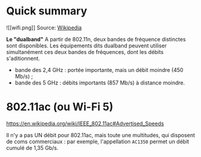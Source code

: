 # Quick summary 
![[wifi.png]]
Source: [Wikipedia](https://fr.wikipedia.org/wiki/IEEE_802.11#Tableau_des_principaux_amendements_du_standard_IEEE_802.11) 

**Le "dualband"**
A partir de 802.11n, deux bandes de fréquence distinctes sont disponibles. Les équipements dits dualband peuvent utiliser simultanément ces deux bandes de fréquences, dont les débits s'aditionnent.
* bande des 2,4 GHz : portée importante, mais un débit moindre (450 Mb/s) ;
* bande des 5 GHz : débits importants (857 Mb/s) à distance moindre.
# 802.11ac (ou Wi-Fi 5) 
https://en.wikipedia.org/wiki/IEEE_802.11ac#Advertised_Speeds

Il n'y a pas UN débit pour 802.11ac, mais toute une multitudes, qui disposent de coms commerciaux : par exemple, l'appellation `AC1350` permet un débit cumulé de 1,35 Gb/s.
